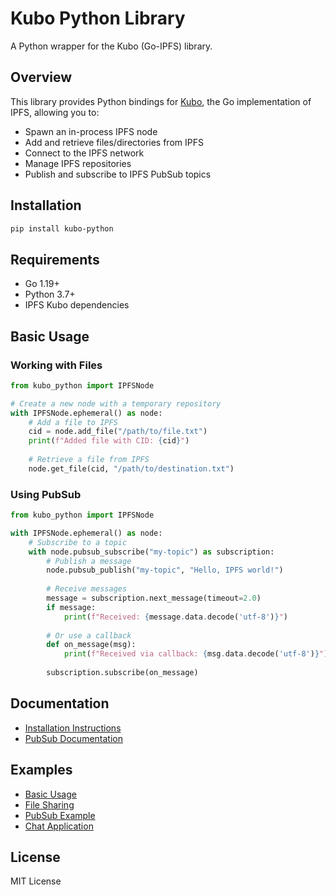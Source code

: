# Kubo Python Library

A Python wrapper for the Kubo (Go-IPFS) library.

## Overview

This library provides Python bindings for [Kubo](https://github.com/ipfs/kubo), the Go implementation of IPFS, allowing you to:

- Spawn an in-process IPFS node
- Add and retrieve files/directories from IPFS
- Connect to the IPFS network
- Manage IPFS repositories
- Publish and subscribe to IPFS PubSub topics

## Installation

```bash
pip install kubo-python
```

## Requirements

- Go 1.19+
- Python 3.7+
- IPFS Kubo dependencies

## Basic Usage

### Working with Files

```python
from kubo_python import IPFSNode

# Create a new node with a temporary repository
with IPFSNode.ephemeral() as node:
    # Add a file to IPFS
    cid = node.add_file("/path/to/file.txt")
    print(f"Added file with CID: {cid}")
    
    # Retrieve a file from IPFS
    node.get_file(cid, "/path/to/destination.txt")
```

### Using PubSub

```python
from kubo_python import IPFSNode

with IPFSNode.ephemeral() as node:
    # Subscribe to a topic
    with node.pubsub_subscribe("my-topic") as subscription:
        # Publish a message
        node.pubsub_publish("my-topic", "Hello, IPFS world!")
        
        # Receive messages
        message = subscription.next_message(timeout=2.0)
        if message:
            print(f"Received: {message.data.decode('utf-8')}")
            
        # Or use a callback
        def on_message(msg):
            print(f"Received via callback: {msg.data.decode('utf-8')}")
            
        subscription.subscribe(on_message)
```

## Documentation

- [Installation Instructions](INSTALL.md)
- [PubSub Documentation](docs/pubsub.md)

## Examples

- [Basic Usage](examples/basic_usage.py)
- [File Sharing](examples/file_sharing.py)
- [PubSub Example](examples/pubsub_example.py)
- [Chat Application](examples/chat_app.py)

## License

MIT License